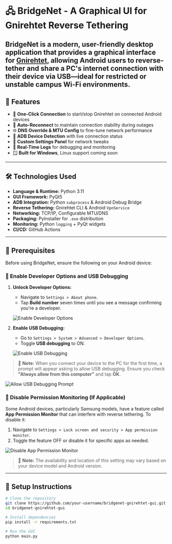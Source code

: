 # 🖧 BridgeNet - A Graphical UI for Gnirehtet Reverse Tethering

BridgeNet is a modern, user-friendly desktop application that provides a graphical interface for [Gnirehtet](https://github.com/Genymobile/gnirehtet), allowing Android users to reverse-tether and share a PC's internet connection with their device via USB—ideal for restricted or unstable campus Wi-Fi environments.
---

## 🚀 Features

- 🔌 **One-Click Connection** to start/stop Gnirehtet on connected Android devices
- 📡 **Auto-Reconnect** to maintain connection stability during outages
- 🌐 **DNS Override & MTU Config** to fine-tune network performance
- 📱 **ADB Device Detection** with live connection status
- 🔧 **Custom Settings Panel** for network tweaks
- 🧠 **Real-Time Logs** for debugging and monitoring
- 🪟 **Built for Windows**, Linux support coming soon

---

## 🛠️ Technologies Used

- **Language & Runtime:** Python 3.11  
- **GUI Framework:** PyQt5  
- **ADB Integration:** Python `subprocess` & Android Debug Bridge  
- **Reverse Tethering:** Gnirehtet CLI & Android `VpnService`  
- **Networking:** TCP/IP, Configurable MTU/DNS  
- **Packaging:** PyInstaller for `.exe` distribution  
- **Monitoring:** Python `logging` + PyQt widgets  
- **CI/CD:** GitHub Actions  

---

## 🧰 Prerequisites

Before using BridgeNet, ensure the following on your Android device:

### 🔑 Enable Developer Options and USB Debugging

1. **Unlock Developer Options:**
   - Navigate to `Settings > About phone`.
   - Tap **Build number** seven times until you see a message confirming you're a developer.

   ![Enable Developer Options](assets/enable_developer_options.jpg)

2. **Enable USB Debugging:**
   - Go to `Settings > System > Advanced > Developer Options`.
   - Toggle **USB debugging** to ON.

   ![Enable USB Debugging](assets/enable_usb_debugging.jpg)

> 📌 **Note:** When you connect your device to the PC for the first time, a prompt will appear asking to allow USB debugging. Ensure you check **"Always allow from this computer"** and tap **OK**.

![Allow USB Debugging Prompt](assets/prompt.jpg)

### 🚫 Disable Permission Monitoring (If Applicable)

Some Android devices, particularly Samsung models, have a feature called **App Permission Monitor** that can interfere with reverse tethering. To disable it:

1. Navigate to `Settings > Lock screen and security > App permission monitor`.
2. Toggle the feature OFF or disable it for specific apps as needed.

![Disable App Permission Monitor](assets/disable_permission_monitor.jpg)

> 📌 **Note:** The availability and location of this setting may vary based on your device model and Android version.

---

## 🔧 Setup Instructions

```bash
# Clone the repository
git clone https://github.com/your-username/bridgenet-gnirehtet-gui.git
cd bridgenet-gnirehtet-gui

# Install dependencies
pip install -r requirements.txt

# Run the GUI
python main.py
